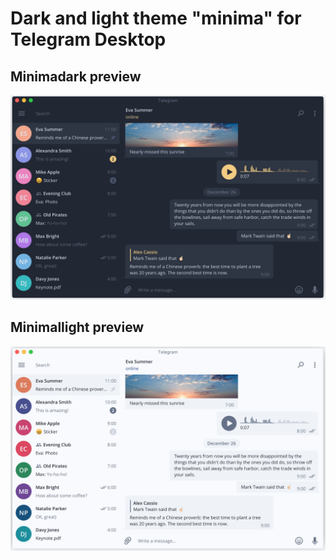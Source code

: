 # Dark and light theme "minima" for Telegram Desktop

## Minimadark preview

![minimadark_preview](https://github.com/magomaev/telegram-theme-minima/blob/master/minimadark_preview.png)

## Minimallight preview

![minimalight_preview](https://github.com/magomaev/telegram-theme-minima/blob/master/minimalight_preview.png)
